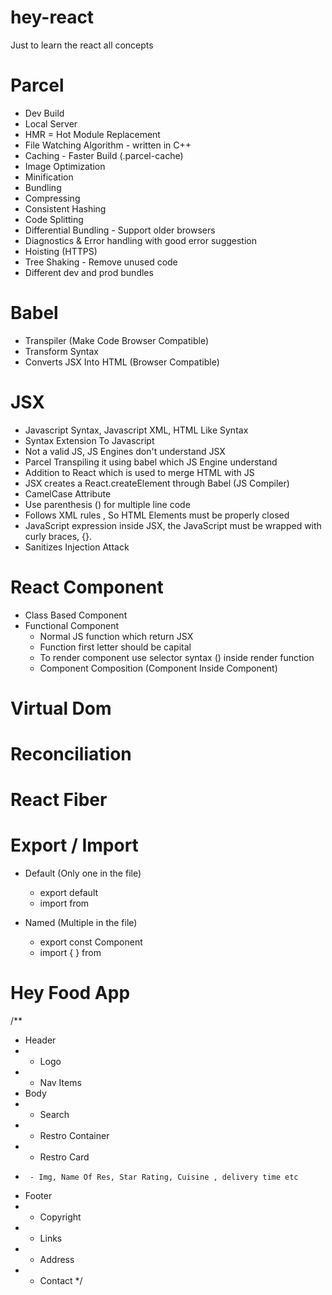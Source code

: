 # hey-react
Just to learn the react all concepts


# Parcel
- Dev Build
- Local Server
- HMR = Hot Module Replacement
- File Watching Algorithm - written in C++
- Caching - Faster Build (.parcel-cache)
- Image Optimization
- Minification
- Bundling
- Compressing
- Consistent Hashing
- Code Splitting
- Differential Bundling - Support older browsers
- Diagnostics & Error handling with good error suggestion
- Hoisting (HTTPS)
- Tree Shaking - Remove unused code 
- Different  dev and prod bundles

# Babel
- Transpiler (Make Code Browser Compatible)
- Transform Syntax
- Converts JSX Into HTML (Browser Compatible)

# JSX
- Javascript Syntax, Javascript XML, HTML Like Syntax
- Syntax Extension To Javascript
- Not a valid JS, JS Engines don't understand JSX
- Parcel Transpiling it using babel which JS Engine understand
- Addition to React which is used to merge HTML with JS
- JSX creates a React.createElement through Babel (JS Compiler)
- CamelCase Attribute
- Use parenthesis () for multiple line code
- Follows XML rules , So HTML Elements must be properly closed
- JavaScript expression inside JSX, the JavaScript must be wrapped with curly braces, {}.
- Sanitizes Injection Attack

# React Component
- Class Based Component
- Functional Component
    - Normal JS function which return JSX
    - Function first letter should be capital
    - To render component use selector syntax (<ComponentName />) inside render function
    - Component Composition (Component Inside Component)

# Virtual Dom 
# Reconciliation
# React Fiber

# Export / Import
 - Default (Only one in the file)
    - export default <Component>
    - import <Component> from <path>

 - Named (Multiple in the file)
    - export const Component
    - import { <Component> } from <path>

# Hey Food App
/**
 * Header
 *  - Logo
 *  - Nav Items
 * Body
 *  - Search
 *  - Restro Container
 *    - Restro Card
 *      - Img, Name Of Res, Star Rating, Cuisine , delivery time etc
 * Footer
 *  - Copyright
 *  - Links
 *  - Address
 *  - Contact
 */

